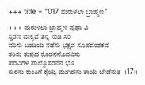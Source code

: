 +++
title = "017 ಮರುಳಲಾ ಬ್ರಾಹ್ಮಣ"

+++
ಮರುಳಲಾ ಬ್ರಾಹ್ಮಣ ವೃಥಾ ವಿ  
ಸ್ತರಣ ವಾಕ್ಯವೆ ತನ್ನ ನುಡಿ ಸಂ  
ವರಿಸು ಬಂಡಿಯ ನಡೆಸು ಭಕ್ಷ್ಯವ ಸೂಪದಂಶಕವ   
ತರಿಸು ತುಪ್ಪದ ಕೊಡನನೊದವಿಸು         
ಹರವಿಗಳ ಪಾಲ್ಮೊಸರನೆನೆ ಭೂ     
ಸುರನು ಕುಂತಿಗೆ ಕೈಯ್ಯ ಮುಗಿದನು ತಾಯೆ ಬೇಡೆನುತ     ॥17॥